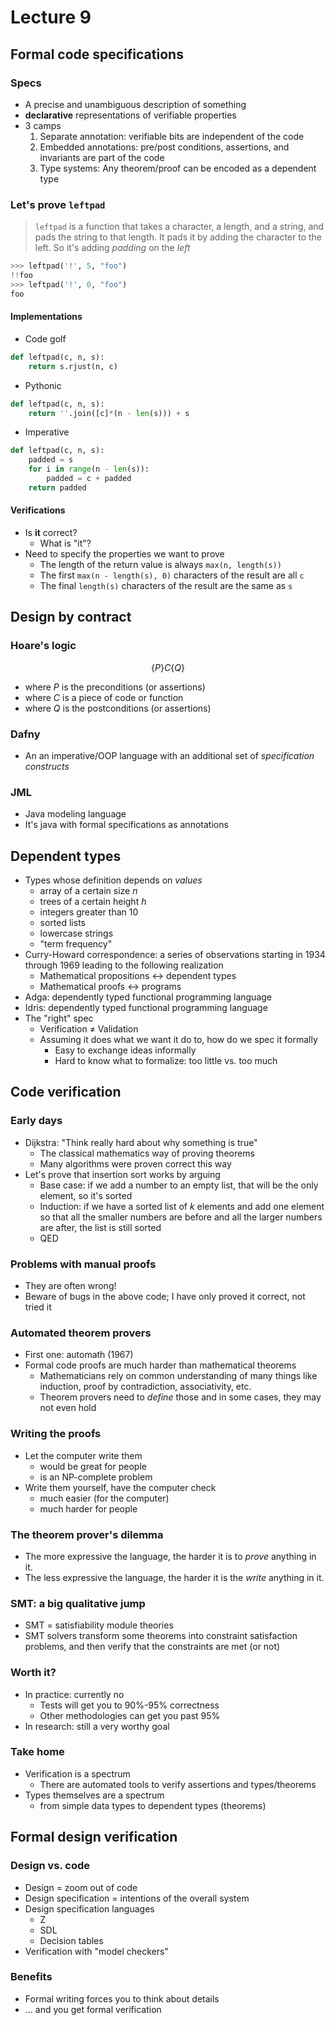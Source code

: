 # Lecture 9

## Formal code specifications

### Specs

- A precise and unambiguous description of something
- **declarative** representations of verifiable properties
- 3 camps
	1) Separate annotation: verifiable bits are independent of the code
	2) Embedded annotations: pre/post conditions, assertions, and invariants are part of the code
	3) Type systems: Any theorem/proof can be encoded as a dependent type

### Let's prove `leftpad`

> `leftpad` is a function that takes a character, a length, and a string, and pads the string to that length.
> It pads it by adding the character to the left. So it's adding *padding* on the *left*

```python
>>> leftpad('!', 5, "foo")
!!foo
>>> leftpad('!', 0, "foo")
foo
```

#### Implementations

- Code golf

```Python
def leftpad(c, n, s):
	return s.rjust(n, c)
```

- Pythonic

```Python
def leftpad(c, n, s):
	return ''.join([c]*(n - len(s))) + s
```

- Imperative

```Python
def leftpad(c, n, s):
	padded = s
	for i in range(n - len(s)):
		padded = c + padded
	return padded
```

#### Verifications

- Is **it** correct?
	- What is "it"?
- Need to specify the properties we want to prove
	- The length of the return value is always `max(n, length(s))`
	- The first `max(n - length(s), 0)` characters of the result are all `c`
	- The final `length(s)` characters of the result are the same as `s`

## Design by contract

### Hoare's logic

$$
	\{P\}C\{Q\}
$$

- where $P$ is the preconditions (or assertions)
- where $C$ is a piece of code or function
- where $Q$ is the postconditions (or assertions)

### Dafny

- An an imperative/OOP language with an additional set of *specification constructs*

### JML

- Java modeling language
- It's java with formal specifications as annotations

## Dependent types

- Types whose definition depends on *values*
	- array of a certain size $n$
	- trees of a certain height $h$
	- integers greater than $10$
	- sorted lists
	- lowercase strings
	- "term frequency"
- Curry-Howard correspondence: a series of observations starting in 1934 through 1969 leading to the following realization
	- Mathematical propositions <-> dependent types
	- Mathematical proofs <-> programs
- Adga: dependently typed functional programming language
- Idris: dependently typed functional programming language
- The "right" spec
	- Verification $\ne$ Validation
	- Assuming it does what we want it do to, how do we spec it formally
		- Easy to exchange ideas informally
		- Hard to know what to formalize: too little vs. too much

## Code verification

### Early days

- Dijkstra: "Think really hard about why something is true"
	- The classical mathematics way of proving theorems
	- Many algorithms were proven correct this way
- Let's prove that insertion sort works by arguing
	- Base case: if we add a number to an empty list, that will be the only element, so it's sorted
	- Induction: if we have a sorted list of $k$ elements and add one element so that all the smaller numbers are before and all the larger numbers are after, the list is still sorted
	- QED

### Problems with manual proofs

- They are often wrong!
- Beware of bugs in the above code; I have only proved it correct, not tried it

### Automated theorem provers

- First one: automath (1967)
- Formal code proofs are much harder than mathematical theorems
	- Mathematicians rely on common understanding of many things like induction, proof by contradiction, associativity, etc.
	- Theorem provers need to *define* those and in some cases, they may not even hold

### Writing the proofs

- Let the computer write them
	- would be great for people
	- is an NP-complete problem
- Write them yourself, have the computer check
	- much easier (for the computer)
	- much harder for people

### The theorem prover's dilemma

- The more expressive the language, the harder it is to *prove* anything in it.
- The less expressive the language, the harder it is the *write* anything in it.

### SMT: a big qualitative jump

- SMT = satisfiability module theories
- SMT solvers transform some theorems into constraint satisfaction problems, and then verify that the constraints are met (or not)

### Worth it?

- In practice: currently no
	- Tests will get you to 90%-95% correctness
	- Other methodologies can get you past 95%
- In research: still a very worthy goal

### Take home

- Verification is a spectrum
	- There are automated tools to verify assertions and types/theorems
- Types themselves are a spectrum
	- from simple data types to dependent types (theorems)

## Formal design verification

### Design vs. code

- Design = zoom out of code
- Design specification = intentions of the overall system
- Design specification languages
	- Z
	- SDL
	- Decision tables
- Verification with "model checkers"

### Benefits

- Formal writing forces you to think about details
- ... and you get formal verification